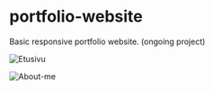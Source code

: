 # portfolio-website

Basic responsive portfolio website. (ongoing project)

![Etusivu](https://user-images.githubusercontent.com/90515624/212182052-6d492546-6e49-487a-88ee-035c5a1de682.PNG)

![About-me](https://user-images.githubusercontent.com/90515624/212182067-fb392990-5d30-4398-b7bd-c1ccac21b441.PNG)

